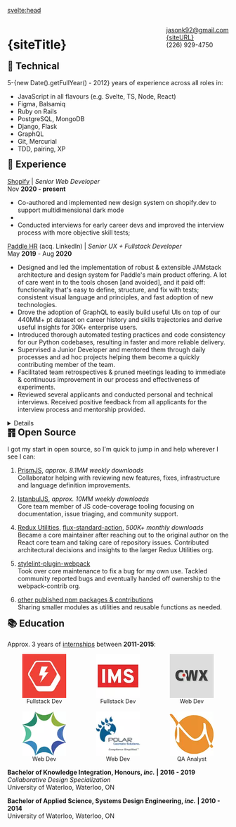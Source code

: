 <script>
   import { siteTitle, siteDescription, siteURL, siteLink } from '$lib/config.js';
</script>

<svelte:head>

  <title>{siteTitle} | Senior Dev Resume</title>
  <meta name="description" content="{siteTitle} - {siteDescription} Resume" />
</svelte:head>

<div class='print-only flex justify-between print-title'>

# {siteTitle}

jasonk92@gmail.com<br>
[{siteURL}]({siteLink})<br>
(226) 929-4750

</div>

<aside class='technical'>

## 🧰 Technical

5-{new Date().getFullYear() - 2012} years of experience across all roles in:

- JavaScript in all flavours (e.g. Svelte, TS, Node, React)
- Figma, Balsamiq
- Ruby on Rails
- PostgreSQL, MongoDB
- Django, Flask
- GraphQL
- Git, Mercurial
- TDD, pairing, XP

</aside>

<section class='experience'>

## 🎒 Experience

[Shopify](https://shopify.com) | _Senior Web Developer_<br>
Nov **2020 - present**

- Co-authored and implemented new design system on shopify.dev to support multidimensional dark mode
-
- Conducted interviews for early career devs and improved the interview process with more objective skill tests;

[Paddle HR](https://www.paddlehr.com) (acq. LinkedIn) | _Senior UX + Fullstack Developer_<br>
May **2019** - Aug **2020**

- Designed and led the implementation of robust & extensible JAMstack architecture and design system for Paddle's main product offering. A lot of care went in to the tools chosen [and avoided], and it paid off: functionality that's easy to define, structure, and fix with tests; consistent visual language and principles, and fast adoption of new technologies.
- Drove the adoption of GraphQL to easily build useful UIs on top of our 440MM+ pt dataset on career history and skills trajectories and derive useful insights for 30K+ enterprise users.
- Introduced thorough automated testing practices and code consistency for our Python codebases, resulting in faster and more reliable delivery.
- Supervised a Junior Developer and mentored them through daily processes and ad hoc projects helping them become a quickly contributing member of the team.
- Facilitated team retrospectives & pruned meetings leading to immediate & continuous improvement in our process and effectiveness of experiments.
- Reviewed several applicants and conducted personal and technical interviews. Received positive feedback from all applicants for the interview process and mentorship provided.

<details class='no-print'>

[Nulogy](http://nulogy.com) | _Fullstack Developer_<br>
Aug **2016** - Aug **2018**

- Co-invented and implemented [storybook driven development](https://medium.com/nulogy/storybook-driven-development-a3c517276c07) - a methodology for rapidly prototyping/developing visual components - with senior team members.
- Built a data-intensive dashboard serving millions of rows of data with PostgreSQL, Ruby on Rails, React, and Redux to help planners derive insights from historical data.
- Developed consistent component / container pattern for data deserialization and visualizations and shared language with the design team, work that led to the full-fledged [design system](https://nulogy.design/).

[Rangle.io](http://rangle.io) | _Junior Developer_<br>
Oct **2015** - Apr **2016**

- Co-led [tooling & maintenance of OSS starter projects](https://github.com/rangle?utf8=%E2%9C%93&q=starter&type=&language=), making new projects start up 2-5x faster & enabling the aggressive staffing model Rangle uses.
- Consolidated 2 internal products using Koa and React + Redux, managing large datasets from multiple scheduling APIs to set up future employee and company success.

</details>
</section>

<section class='oss'>

## ䷢ Open Source

I got my start in open source, so I'm quick to jump in and help wherever I see I can:

1. [PrismJS](https://github.com/prismjs/prism), _approx. 8.1MM weekly downloads_<br>
   Collaborator helping with reviewing new features, fixes, infrastructure and language definition improvements.

1. [IstanbulJS](https://github.com/istanbuljs), _approx. 10MM weekly downloads_<br>
   Core team member of JS code-coverage tooling focusing on documentation, issue triaging, and community support.

<span class='no-print'>

4. [Redux Utilities](https://github.com/redux-utilities), [flux-standard-action](https://www.npmjs.com/package/flux-standard-action), _500K+ monthly downloads_<br>
   Became a core maintainer after reaching out to the original author on the React core team and taking care of repository issues. Contributed architectural decisions and insights to the larger Redux Utilities org.

5. [stylelint-plugin-webpack](https://github.com/webpack-contrib/stylelint-webpack-plugin)<br>
   Took over core maintenance to fix a bug for my own use. Tackled community reported bugs and eventually handed off ownership to the webpack-contrib org.

6. [other published npm packages & contributions](https://www.npmjs.com/~jakxz)<br>
   Sharing smaller modules as utilities and reusable functions as needed.

</span>
</section>
<section class='education'>

## 📚 Education

Approx. 3 years of [internships](https://linkedin.com/in/jgkurian) between **2011-2015**:

<div class="flex wrap justify-between captions">
  <div class="basis-1/3 inline-flex flex-col items-center"><img width="100" height="100" src="/images/boltmade.webp" alt="Boltmade logo" title="Fullstack Developer at Boltmade" /> Fullstack Dev</div>
  <div class="basis-1/3 inline-flex flex-col items-center"><img width="100" height="100" src="/images/ims.webp" alt="Intelligent Mechatronic Systems Inc. logo" title="Fullstack Developer at IMS" /> Fullstack Dev</div>
  <div class="basis-1/3 inline-flex flex-col items-center"><img width="100" height="100" src="/images/coreworx.webp" alt="Coreworx Inc. logo" title="Web Developer at Coreworx" /> Web Dev</div>
  <div class="basis-1/3 inline-flex flex-col items-center"><img width="100" height="100" src="/images/bluesun.webp" alt="BlueSun logo" title="Web Developer at BlueSun / Wealthserv" /> Web Dev</div>
  <div class="basis-1/3 inline-flex flex-col items-center"><img width="100" height="100" src="/images/polar.webp" title="Web Developer at Polar Geomatics Solutions LP" alt="Polar Geomatics Solutions logo" /> Web Dev</div>
  <div class="basis-1/3 inline-flex flex-col items-center"><img width="100" height="100" src="/images/morega.webp" alt="Morega systems logo" title="QA Analyst at Morega Systems Inc."/> QA Analyst</div>
</div>

**Bachelor of Knowledge Integration, Honours, _inc._ | 2016 - 2019**<br>
_Collaborative Design Specialization_<br>
University of Waterloo, Waterloo, ON

**Bachelor of Applied Science, Systems Design Engineering, _inc._ | 2010 - 2014**<br>
University of Waterloo, Waterloo, ON

</section>

<style lang="scss">
  h2:first-of-type {
    margin-top: 0;
  }
  .flex {
    display: flex;
    row-gap: 1rem;
  }
  .wrap {
    flex-wrap: wrap;
  }
  .justify-between {
    justify-content: space-between;
  }
  .basis-1\/3 {
    flex-basis: calc(1/3 * 100%);
  }
  .inline-flex {
     display: inline-flex;
  }
  .flex-col {
    flex-direction: column;
  }
  .items-center {
    align-items: center;
  }
  .captions {
    font-size: 0.8rem;

    @media print {
      display: none;
    }
  }
  img {
    width: 100px;
  }
</style>
